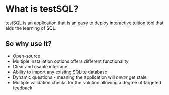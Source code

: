 # What is testSQL?
testSQL is an application that is an easy to deploy interactive tuition tool that aids the learning of SQL.

## So why use it?
* Open-source
* Multiple installation options offers different functionality
* Clear and usable interface
* Ability to import any existing SQLite database
* Dynamic questions - meaning the application will _never_ get stale
* Multiple validation checks for the solution allowing a degree of targeted feedback
